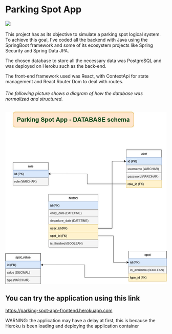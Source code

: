 <h1>Parking Spot App</h1>

<img src="./readMeResources/applicationGif.gif" />

<p>This project has as its objective to simulate a parking spot logical system. To achieve this goal, I've coded all the backend with Java using the SpringBoot framework and some of its ecosystem projects like Spring Security and Spring Data JPA.

The chosen database to store all the necessary data was PostgreSQL and was deployed on Heroku such as the back-end.

The front-end framework used was React, with ContextApi for state management and React Router Dom to deal with routes.</p>

<h6>The following picture shows a diagram of how the database was normalized and structured.</h6>
<img src="./readMeResources/databaseSchema.jpg" />



<h2>You can try the application using this link</h2>
<a href="https://parking-spot-app-frontend.herokuapp.com">https://parking-spot-app-frontend.herokuapp.com</a>
<p>WARNING: the application may have a delay at first, this is because the Heroku is been loading and deploying the application container</p>
